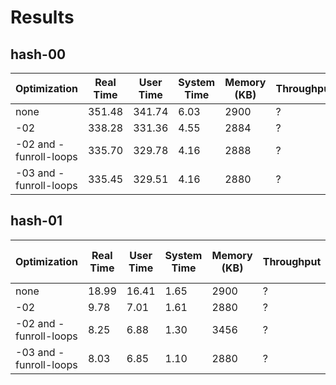 # Results

## hash-00
| Optimization | Real Time | User Time | System Time | Memory (KB) | Throughput |
| --- | --- | --- | --- | --- | --- |
| none | 351.48 | 341.74 | 6.03 | 2900 | ? |
| -02 | 338.28 | 331.36 | 4.55 | 2884 | ? |
| -02 and -funroll-loops | 335.70 | 329.78 | 4.16 | 2888 | ? |
| -03 and -funroll-loops | 335.45 | 329.51 | 4.16 | 2880 | ? |

## hash-01
| Optimization | Real Time | User Time | System Time | Memory (KB) | Throughput | Improvement Over hash-00 |
| --- | --- | --- | --- | --- | --- | --- |
| none | 18.99 | 16.41 | 1.65 | 2900 | ? | ? |
| -02 | 9.78 | 7.01 | 1.61 | 2880 | ? | ? |
| -02 and -funroll-loops | 8.25 | 6.88 | 1.30 | 3456 | ? | ? |
| -03 and -funroll-loops | 8.03 | 6.85 | 1.10 | 2880 | ? | ? |
